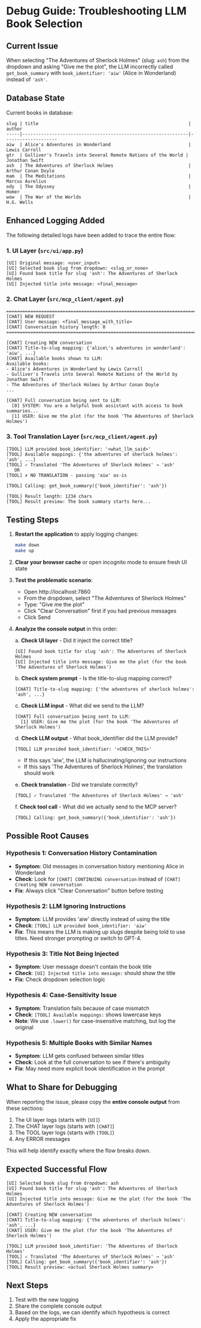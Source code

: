 # Debug Guide: Troubleshooting LLM Book Selection

## Current Issue

When selecting "The Adventures of Sherlock Holmes" (slug: `ash`) from the dropdown and asking "Give me the plot", the LLM incorrectly called `get_book_summary` with `book_identifier: 'aiw'` (Alice in Wonderland) instead of `'ash'`.

## Database State

Current books in database:
```
slug | title                                                        | author
-----|--------------------------------------------------------------|--------------------
aiw  | Alice's Adventures in Wonderland                             | Lewis Carroll
gtr  | Gulliver's Travels into Several Remote Nations of the World | Jonathan Swift
ash  | The Adventures of Sherlock Holmes                            | Arthur Conan Doyle
mam  | The Meditations                                              | Marcus Aurelius
ody  | The Odyssey                                                  | Homer
wow  | The War of the Worlds                                        | H.G. Wells
```

## Enhanced Logging Added

The following detailed logs have been added to trace the entire flow:

### 1. UI Layer (`src/ui/app.py`)
```
[UI] Original message: <user_input>
[UI] Selected book slug from dropdown: <slug_or_none>
[UI] Found book title for slug 'ash': The Adventures of Sherlock Holmes
[UI] Injected title into message: <final_message>
```

### 2. Chat Layer (`src/mcp_client/agent.py`)
```
================================================================================
[CHAT] NEW REQUEST
[CHAT] User message: <final_message_with_title>
[CHAT] Conversation history length: 0
================================================================================

[CHAT] Creating NEW conversation
[CHAT] Title-to-slug mapping: {'alice\'s adventures in wonderland': 'aiw', ...}
[CHAT] Available books shown to LLM:
Available books:
- Alice's Adventures in Wonderland by Lewis Carroll
- Gulliver's Travels into Several Remote Nations of the World by Jonathan Swift
- The Adventures of Sherlock Holmes by Arthur Conan Doyle
...

[CHAT] Full conversation being sent to LLM:
  [0] SYSTEM: You are a helpful book assistant with access to book summaries...
  [1] USER: Give me the plot (for the book 'The Adventures of Sherlock Holmes')
```

### 3. Tool Translation Layer (`src/mcp_client/agent.py`)
```
[TOOL] LLM provided book_identifier: '<what_llm_said>'
[TOOL] Available mappings: {'the adventures of sherlock holmes': 'ash', ...}
[TOOL] ✓ Translated 'The Adventures of Sherlock Holmes' → 'ash'
   OR
[TOOL] ✗ NO TRANSLATION - passing 'aiw' as-is

[TOOL] Calling: get_book_summary({'book_identifier': 'ash'})

[TOOL] Result length: 1234 chars
[TOOL] Result preview: The book summary starts here...
```

## Testing Steps

1. **Restart the application** to apply logging changes:
   ```bash
   make down
   make up
   ```

2. **Clear your browser cache** or open incognito mode to ensure fresh UI state

3. **Test the problematic scenario**:
   - Open http://localhost:7860
   - From the dropdown, select "The Adventures of Sherlock Holmes"
   - Type: "Give me the plot"
   - Click "Clear Conversation" first if you had previous messages
   - Click Send

4. **Analyze the console output** in this order:

   a. **Check UI layer** - Did it inject the correct title?
   ```
   [UI] Found book title for slug 'ash': The Adventures of Sherlock Holmes
   [UI] Injected title into message: Give me the plot (for the book 'The Adventures of Sherlock Holmes')
   ```

   b. **Check system prompt** - Is the title-to-slug mapping correct?
   ```
   [CHAT] Title-to-slug mapping: {'the adventures of sherlock holmes': 'ash', ...}
   ```

   c. **Check LLM input** - What did we send to the LLM?
   ```
   [CHAT] Full conversation being sent to LLM:
     [1] USER: Give me the plot (for the book 'The Adventures of Sherlock Holmes')
   ```

   d. **Check LLM output** - What book_identifier did the LLM provide?
   ```
   [TOOL] LLM provided book_identifier: '<CHECK_THIS>'
   ```
   - If this says 'aiw', the LLM is hallucinating/ignoring our instructions
   - If this says 'The Adventures of Sherlock Holmes', the translation should work

   e. **Check translation** - Did we translate correctly?
   ```
   [TOOL] ✓ Translated 'The Adventures of Sherlock Holmes' → 'ash'
   ```

   f. **Check tool call** - What did we actually send to the MCP server?
   ```
   [TOOL] Calling: get_book_summary({'book_identifier': 'ash'})
   ```

## Possible Root Causes

### Hypothesis 1: Conversation History Contamination
- **Symptom**: Old messages in conversation history mentioning Alice in Wonderland
- **Check**: Look for `[CHAT] CONTINUING conversation` instead of `[CHAT] Creating NEW conversation`
- **Fix**: Always click "Clear Conversation" button before testing

### Hypothesis 2: LLM Ignoring Instructions
- **Symptom**: LLM provides 'aiw' directly instead of using the title
- **Check**: `[TOOL] LLM provided book_identifier: 'aiw'`
- **Fix**: This means the LLM is making up slugs despite being told to use titles. Need stronger prompting or switch to GPT-4.

### Hypothesis 3: Title Not Being Injected
- **Symptom**: User message doesn't contain the book title
- **Check**: `[UI] Injected title into message:` should show the title
- **Fix**: Check dropdown selection logic

### Hypothesis 4: Case-Sensitivity Issue
- **Symptom**: Translation fails because of case mismatch
- **Check**: `[TOOL] Available mappings:` shows lowercase keys
- **Note**: We use `.lower()` for case-insensitive matching, but log the original

### Hypothesis 5: Multiple Books with Similar Names
- **Symptom**: LLM gets confused between similar titles
- **Check**: Look at the full conversation to see if there's ambiguity
- **Fix**: May need more explicit book identification in the prompt

## What to Share for Debugging

When reporting the issue, please copy the **entire console output** from these sections:

1. The UI layer logs (starts with `[UI]`)
2. The CHAT layer logs (starts with `[CHAT]`)
3. The TOOL layer logs (starts with `[TOOL]`)
4. Any ERROR messages

This will help identify exactly where the flow breaks down.

## Expected Successful Flow

```
[UI] Selected book slug from dropdown: ash
[UI] Found book title for slug 'ash': The Adventures of Sherlock Holmes
[UI] Injected title into message: Give me the plot (for the book 'The Adventures of Sherlock Holmes')

[CHAT] Creating NEW conversation
[CHAT] Title-to-slug mapping: {'the adventures of sherlock holmes': 'ash', ...}
[CHAT] USER: Give me the plot (for the book 'The Adventures of Sherlock Holmes')

[TOOL] LLM provided book_identifier: 'The Adventures of Sherlock Holmes'
[TOOL] ✓ Translated 'The Adventures of Sherlock Holmes' → 'ash'
[TOOL] Calling: get_book_summary({'book_identifier': 'ash'})
[TOOL] Result preview: <actual Sherlock Holmes summary>
```

## Next Steps

1. Test with the new logging
2. Share the complete console output
3. Based on the logs, we can identify which hypothesis is correct
4. Apply the appropriate fix
